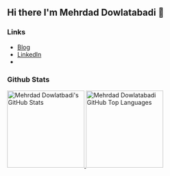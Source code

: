 ## Hi there I'm Mehrdad Dowlatabadi 👋


### Links

  - [Blog](https://www.mehrdaddowlatabadi.com/)
  - [LinkedIn](https://www.linkedin.com/in/mehrdad-dowlatabadi/)
  - 
### Github Stats
        
<a href="https://github.com/Lanz86">
  <img height="180em" src="https://github-readme-stats.vercel.app/api?username=Dowlatabadi&show_icons=true&theme=dark&count_private=true" alt="Mehrdad Dowlatbadi's GitHub Stats" />
  <img height="180em" src="https://github-readme-stats.vercel.app/api/top-langs/?username=Dowlatabadi&theme=dark&layout=compact" 
    alt="Mehrdad Dowlatabadi GitHub Top Languages" />
</a>
